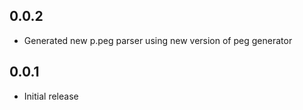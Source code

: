 ## 0.0.2

- Generated new p.peg parser using new version of peg generator

## 0.0.1

- Initial release

